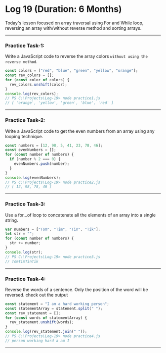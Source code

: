 # Log 19 (Duration: 6 Months)
Today's lesson focused on array traversal using For and While loop, reversing an array with/without reverse method and sorting arrays.

---

### Practice Task-1:
Write a JavaScript code to reverse the array colors `without using the reverse method`.
```js
const colors = ["red", "blue", "green", "yellow", "orange"];
const rev_colors = [];
for (const color of colors) {
  rev_colors.unshift(color);
}
console.log(rev_colors);
// PS C:\Projects\Log-19> node practice1.js
// [ 'orange', 'yellow', 'green', 'blue', 'red' ]

```
---
### Practice Task-2:
Write a JavaScript code to get the even numbers from an array using any looping technique.
```js
const numbers = [12, 98, 5, 41, 23, 78, 46];
const evenNumbers = [];
for (const number of numbers) {
  if (number % 2 === 0) {
    evenNumbers.push(number);
  }
}
console.log(evenNumbers);
// PS C:\Projects\Log-19> node practice2.js
// [ 12, 98, 78, 46 ]

```
---
### Practice Task-3:
Use a for...of loop to concatenate all the elements of an array into a single string.
```js
var numbers = ["Tom", "Tim", "Tin", "Tik"];
let str = "";
for (const number of numbers) {
  str += number;
}
console.log(str);
// PS C:\Projects\Log-19> node practice3.js
// TomTimTinTik


```
---
### Practice Task-4:
Reverse the words of a sentence. Only the position of the word will be reversed. check out the output
```js
const statement = "I am a hard working person";
const statementArray = statement.split(" ");
const rev_statement = [];
for (const words of statementArray) {
  rev_statement.unshift(words);
}
console.log(rev_statement.join(" "));
// PS C:\Projects\Log-19> node practice4.js
// person working hard a am I


```
---
